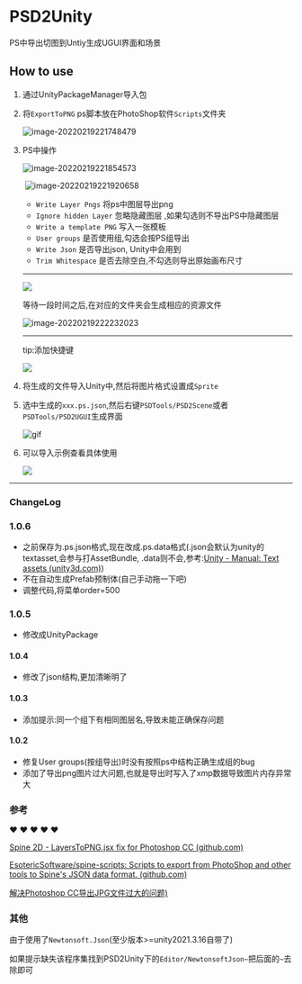 # PSD2Unity
PS中导出切图到Untiy生成UGUI界面和场景

## How to use

1. 通过UnityPackageManager导入包

2. 将`ExportToPNG` ps脚本放在PhotoShop软件`Scripts`文件夹

   ![image-20220219221748479](img/image-20220219221748479.png)

3. PS中操作

   ![image-20220219221854573](img/image-20220219221854573.png)

   ​					![image-20220219221920658](img/image-20220219221920658.png)

   * `Write Layer Pngs`  将ps中图层导出png
   * `Ignore hidden Layer` 忽略隐藏图层 ,如果勾选则不导出PS中隐藏图层
   * `Write a template PNG` 写入一张模板
   * `User groups` 是否使用组,勾选会按PS组导出
   * `Write Json` 是否导出json, Unity中会用到
   * `Trim Whitespace` 是否去除空白,不勾选则导出原始画布尺寸

   ***

   

   ![](img/0.gif)

   等待一段时间之后,在对应的文件夹会生成相应的资源文件

   ![image-20220219222232023](img/image-20220219222232023.png)

   ***

   tip:添加快捷键

   ![](img/ps.png)

3. 将生成的文件导入Unity中,然后将图片格式设置成`Sprite`

4. 选中生成的`xxx.ps.json`,然后右键`PSDTools/PSD2Scene`或者`PSDTools/PSD2UGUI`生成界面

   ![gif](img/1.gif)

6. 可以导入示例查看具体使用

   ![](img/20230728172510.png)

---

### ChangeLog

### 1.0.6

* 之前保存为.ps.json格式,现在改成.ps.data格式(.json会默认为unity的textasset,会参与打AssetBundle, .data则不会,参考:[Unity - Manual: Text assets (unity3d.com)](https://docs.unity3d.com/Manual/class-TextAsset.html))
* 不在自动生成Prefab预制体(自己手动拖一下吧)
* 调整代码,将菜单order=500

### 1.0.5

* 修改成UnityPackage

#### 1.0.4

* 修改了json结构,更加清晰明了

#### 1.0.3

* 添加提示:同一个组下有相同图层名,导致未能正确保存问题

#### 1.0.2

* 修复User groups(按组导出)时没有按照ps中结构正确生成组的bug
* 添加了导出png图片过大问题,也就是导出时写入了xmp数据导致图片内存异常大

### 参考

 ❤️ ❤️ ❤️ ❤️ ❤️

[Spine 2D - LayersToPNG.jsx fix for Photoshop CC (github.com)](https://gist.github.com/nzhul/5ef666d5960423fed0de)

[EsotericSoftware/spine-scripts: Scripts to export from PhotoShop and other tools to Spine's JSON data format. (github.com)](https://github.com/EsotericSoftware/spine-scripts)

[解决Photoshop CC导出JPG文件过大的问题)](https://www.peb.cc/windows/48.html)

### 其他

由于使用了`Newtonsoft.Json`(至少版本>=unity2021.3.16自带了)

如果提示缺失该程序集找到PSD2Unity下的`Editor/NewtonsoftJson~`把后面的`~`去除即可

